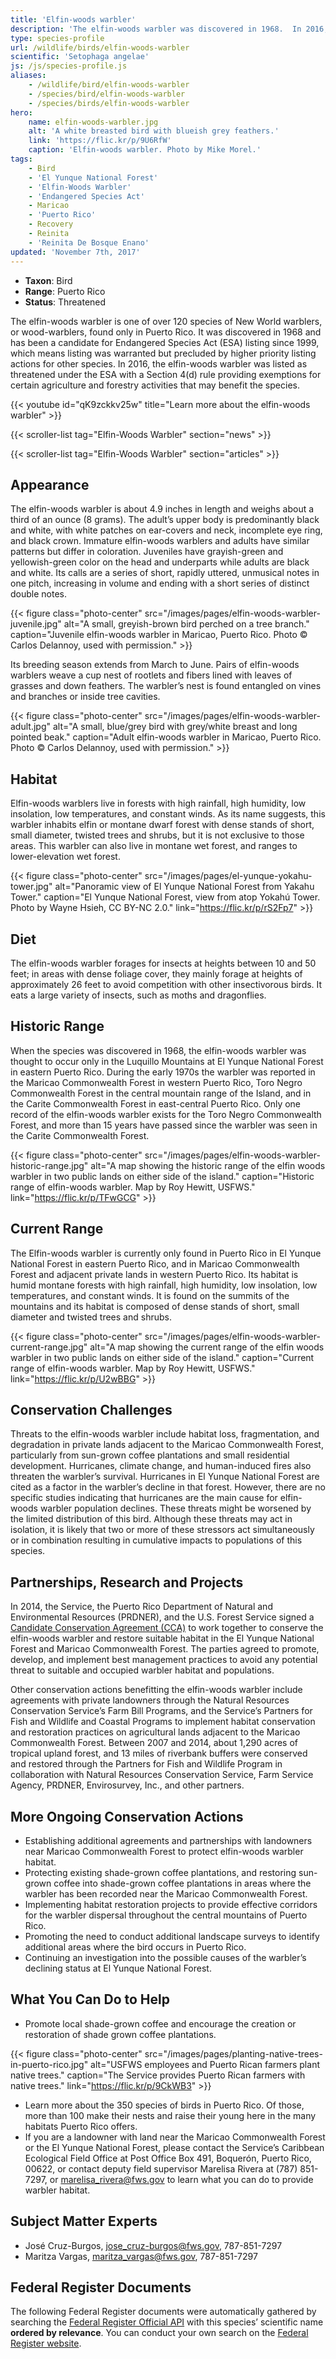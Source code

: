 ```yaml
---
title: 'Elfin-woods warbler'
description: 'The elfin-woods warbler was discovered in 1968.  In 2016, the elfin-woods warbler was listed as threatened under the Endangered Species Act with a Section 4(d) rule providing exemptions for certain agriculture and forestry activities that may benefit the species.'
type: species-profile
url: /wildlife/birds/elfin-woods-warbler
scientific: 'Setophaga angelae'
js: /js/species-profile.js
aliases:
    - /wildlife/bird/elfin-woods-warbler
    - /species/bird/elfin-woods-warbler
    - /species/birds/elfin-woods-warbler
hero:
    name: elfin-woods-warbler.jpg
    alt: 'A white breasted bird with blueish grey feathers.'
    link: 'https://flic.kr/p/9U6RfW'
    caption: 'Elfin-woods warbler. Photo by Mike Morel.'
tags:
    - Bird
    - 'El Yunque National Forest'
    - 'Elfin-Woods Warbler'
    - 'Endangered Species Act'
    - Maricao
    - 'Puerto Rico'
    - Recovery
    - Reinita
    - 'Reinita De Bosque Enano'
updated: 'November 7th, 2017'
---
```


- **Taxon**: Bird
- **Range**: Puerto Rico
- **Status**: Threatened

The elfin-woods warbler is one of over 120 species of New World warblers, or wood-warblers, found only in Puerto Rico. It was discovered in 1968 and has been a candidate for Endangered Species Act  (ESA) listing  since 1999, which means listing was warranted but precluded by higher priority listing actions for other species.  In 2016, the elfin-woods warbler was listed as threatened under the ESA with a Section 4(d) rule providing exemptions for certain agriculture and forestry activities that may benefit the species.

{{< youtube id="qK9zckkv25w" title="Learn more about the elfin-woods warbler" >}}

{{< scroller-list tag="Elfin-Woods Warbler" section="news" >}}

{{< scroller-list tag="Elfin-Woods Warbler" section="articles" >}}

## Appearance 

The elfin-woods warbler is about 4.9 inches in length and weighs about a third of an ounce (8
grams). The adult’s upper body is predominantly black and white, with white patches on ear-covers and neck, incomplete eye ring, and black crown. Immature elfin-woods warblers and adults have similar patterns but differ in coloration. Juveniles have grayish-green and yellowish-green color on the head and underparts while adults are black and white. Its calls are a series of short, rapidly uttered, unmusical notes in one pitch, increasing in volume and ending with a short series of distinct double notes.

{{< figure class="photo-center" src="/images/pages/elfin-woods-warbler-juvenile.jpg" alt="A small, greyish-brown bird perched on a tree branch." caption="Juvenile elfin-woods warbler in Maricao, Puerto Rico. Photo © Carlos Delannoy, used with permission." >}}

Its breeding season extends from March to June. Pairs of elfin-woods warblers weave a cup nest of rootlets and fibers lined with leaves of grasses and down feathers. The warbler’s nest is found entangled on vines and branches or inside tree cavities.

{{< figure class="photo-center" src="/images/pages/elfin-woods-warbler-adult.jpg" alt="A small, blue/grey bird with grey/white breast and long pointed beak." caption="Adult elfin-woods warbler in Maricao, Puerto Rico. Photo © Carlos Delannoy, used with permission." >}}

## Habitat 

Elfin-woods warblers live in forests with high rainfall, high humidity, low insolation, low temperatures, and constant winds. As its name suggests, this warbler inhabits elfin or montane dwarf forest with dense stands of short, small diameter, twisted trees and shrubs, but it is not exclusive to those areas. This warbler can also live in montane wet forest, and ranges to lower-elevation wet forest.

{{< figure class="photo-center" src="/images/pages/el-yunque-yokahu-tower.jpg" alt="Panoramic view of El Yunque National Forest from Yakahu Tower." caption="El Yunque National Forest, view from atop Yokahú Tower. Photo by Wayne Hsieh, CC BY-NC 2.0." link="https://flic.kr/p/rS2Fp7" >}}

## Diet

The elfin-woods warbler forages for insects at heights between 10 and 50 feet; in areas with dense foliage cover, they mainly forage at heights of approximately 26 feet to avoid competition with other insectivorous birds.  It eats a large variety of insects, such as moths and dragonflies.

## Historic Range 

When the species was discovered in 1968, the elfin-woods warbler was thought to occur only in the Luquillo Mountains at El Yunque National Forest in eastern Puerto Rico.  During the early 1970s the warbler was reported in the Maricao Commonwealth Forest in western Puerto Rico, Toro Negro Commonwealth Forest in the central mountain range of the Island, and in the Carite Commonwealth Forest in east-central Puerto Rico. Only one record of the elfin-woods warbler exists for the Toro Negro Commonwealth Forest, and more than 15 years have passed since the warbler was seen in the Carite Commonwealth Forest.

{{< figure class="photo-center" src="/images/pages/elfin-woods-warbler-historic-range.jpg" alt="A map showing the historic range of the elfin woods warbler in two public lands on either side of the island." caption="Historic range of elfin-woods warbler. Map by Roy Hewitt, USFWS." link="https://flic.kr/p/TFwGCG" >}}

## Current Range

The Elfin-woods warbler is currently only found in Puerto Rico in El Yunque National Forest in eastern Puerto Rico, and in Maricao Commonwealth Forest and adjacent private lands in western Puerto Rico. Its habitat is humid montane forests with high rainfall, high humidity, low insolation, low temperatures, and constant winds. It is found on the summits of the mountains and its habitat is composed of dense stands of short, small diameter and twisted trees and shrubs.

{{< figure class="photo-center" src="/images/pages/elfin-woods-warbler-current-range.jpg" alt="A map showing the current range of the elfin woods warbler in two public lands on either side of the island." caption="Current range of elfin-woods warbler. Map by Roy Hewitt, USFWS." link="https://flic.kr/p/U2wBBG" >}}

## Conservation Challenges

Threats to the elfin-woods warbler include habitat loss, fragmentation, and degradation in private lands adjacent to the Maricao Commonwealth Forest, particularly from sun-grown coffee plantations and small residential development. Hurricanes, climate change, and human-induced fires also threaten the warbler’s survival. Hurricanes in El Yunque National Forest are cited as a factor in the warbler’s decline in that forest. However, there are no specific studies indicating that hurricanes are the main cause for elfin-woods warbler population declines. These threats might be worsened by the limited distribution of this bird. Although these threats may act in isolation, it is likely that two or more of these stressors act simultaneously or in combination resulting in cumulative impacts to populations of this species.

## Partnerships, Research and Projects

In 2014, the Service, the Puerto Rico Department of Natural and Environmental Resources (PRDNER), and the U.S. Forest Service signed a [Candidate Conservation Agreement (CCA)](/pdf/agreement/candidate-conservation-agreement/elfin-woods-warbler.pdf) to work together to conserve the elfin-woods warbler and restore suitable habitat in the El Yunque National Forest and Maricao Commonwealth Forest. The parties agreed to promote, develop, and implement best management practices to avoid any potential threat to suitable and occupied warbler habitat and populations.
 
Other conservation actions benefitting the elfin-woods warbler include agreements with private landowners through the Natural Resources Conservation Service’s Farm Bill Programs, and the  Service’s Partners for Fish and Wildlife and Coastal Programs to implement habitat conservation and restoration practices on agricultural lands adjacent to the Maricao Commonwealth Forest.  Between 2007 and 2014, about 1,290 acres of tropical upland forest, and 13 miles of riverbank buffers were conserved and restored through the Partners for Fish and Wildlife Program in collaboration with Natural Resources Conservation Service, Farm Service Agency, PRDNER, Envirosurvey, Inc., and other partners.

## More Ongoing Conservation Actions

  - Establishing additional agreements and partnerships with landowners near Maricao Commonwealth Forest to protect elfin-woods warbler habitat.
  - Protecting existing shade-grown coffee plantations, and restoring sun-grown coffee into shade-grown coffee plantations in areas where the warbler has been recorded near the Maricao Commonwealth Forest.
  - Implementing habitat restoration projects to provide effective corridors for the warbler dispersal throughout the central mountains of Puerto Rico.
  - Promoting the need to conduct additional landscape surveys to identify additional areas where the bird occurs in Puerto Rico.
  - Continuing an investigation into the possible causes of the warbler’s declining status at El Yunque National Forest.

## What You Can Do to Help

  - Promote local shade-grown coffee and encourage the creation or restoration of shade grown coffee plantations.

{{< figure class="photo-center" src="/images/pages/planting-native-trees-in-puerto-rico.jpg" alt="USFWS employees and Puerto Rican farmers plant native trees." caption="The Service provides Puerto Rican farmers with native trees." link="https://flic.kr/p/9CkWB3" >}}

  - Learn more about the 350 species of  birds in Puerto Rico. Of those, more than 100 make their nests and raise their young here in the many habitats Puerto Rico offers.
  - If you are a landowner with land near the Maricao Commonwealth Forest or the El Yunque National Forest, please contact the Service’s Caribbean Ecological Field Office at Post Office Box 491, Boquerón, Puerto Rico, 00622, or contact deputy field supervisor Marelisa Rivera at (787) 851-7297, or [marelisa_rivera@fws.gov](mailto:marelisa_rivera@fws.gov?subject=Elfin-woods+warbler) to learn what you can do to provide warbler habitat.

## Subject Matter Experts

  - José Cruz-Burgos, [jose_cruz-burgos@fws.gov](mailto:jose_cruz-burgos@fws.gov?subject=Elfin-woods+warbler), 787-851-7297
  - Maritza Vargas, [maritza_vargas@fws.gov](mailto:maritza_vargas@fws.gov?subject=Elfin-woods+warbler), 787-851-7297

## Federal Register Documents

The following Federal Register documents were automatically gathered by searching the [Federal Register Official API](https://www.federalregister.gov/blog/learn/developers) with this species’ scientific name **ordered by relevance**. You can conduct your own search on the [Federal Register website](https://www.federalregister.gov/articles/search).
